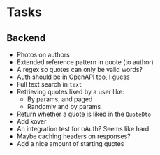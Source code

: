 # Tasks
## Backend
* Photos on authors
* Extended reference pattern in quote (to author)
* A regex so quotes can only be valid words?
* Auth should be in OpenAPI too, I guess
* Full text search in `text`
* Retrieving quotes liked by a user like:
  * By params, and paged
  * Randomly and by params
* Return whether a quote is liked in the `QuoteDto`
* Add kover
* An integration test for oAuth? Seems like hard
* Maybe caching headers on responses?
* Add a nice amount of starting quotes
